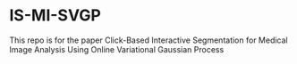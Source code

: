 # IS-MI-SVGP
This repo is for the paper Click-Based Interactive Segmentation for Medical Image Analysis Using Online Variational Gaussian Process
